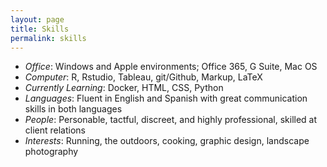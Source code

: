 ```yaml
---
layout: page
title: Skills
permalink: skills
---
```


- _Office_: Windows and Apple environments; Office 365, G Suite, Mac OS
- _Computer_: R, Rstudio, Tableau, git/Github, Markup, LaTeX
- _Currently Learning_: Docker, HTML, CSS, Python
- _Languages_: Fluent in English and Spanish with great communication skills in both languages
- _People_: Personable, tactful, discreet, and highly professional, skilled at client relations
- _Interests_: Running, the outdoors, cooking, graphic design, landscape photography
